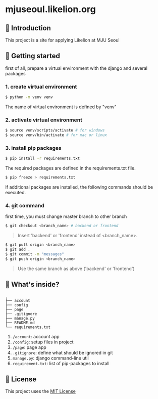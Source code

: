 mjuseoul.likelion.org
===

📖 Introduction
---

This project is a site for applying Likelion at MJU Seoul

🏁 Getting started
---

first of all, prepare a virtual environment with the django and several packages

### 1. create virtual environment
```bash
$ python -m venv venv
```

The name of virtual environment is defined by "venv"

### 2. activate virtual environment
```bash
$ source venv/scripts/activate # for windows
$ source venv/bin/activate # for mac or linux
```

### 3. install pip packages
```bash
$ pip install -r requirements.txt
```

The required packages are defined in the requirements.txt file.

```bash
$ pip freeze > requirements.txt
```

If additional packages are installed, the following commands should be executed.

### 4. git command

first time, you must change master branch to other branch

```bash
$ git checkout <branch_name> # backend or frontend
```

> Insert 'backend' or 'frontend' instead of <branch_name>.

```bash
$ git pull origin <branch_name>
$ git add .
$ git commit -m "messages"
$ git push origin <branch_name>
```
> Use the same branch as above ('backend' or 'frontend')


🧐 What's inside?
---
    .
    ├── account
    ├── config
    ├── page
    ├── .gitignore
    ├── manage.py
    ├── README.md
    └── requirements.txt

1. `/account`: account app
2. `/config`: setup files in project
3. `/page`: page app
4. `.gitignore`: define what should be ignored in git
5. `manage.py`: django command-line util
6. `requirement.txt`: list of pip-packages to install

📝 License
---
This project uses the [MIT License](LICENSE)